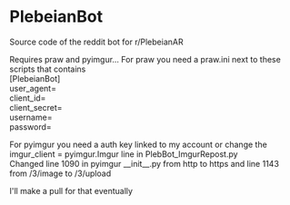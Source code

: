 # PlebeianBot
Source code of the reddit bot for r/PlebeianAR

Requires praw and pyimgur...
For praw you need a praw.ini next to these scripts that contains  
[PlebeianBot]  
user_agent=  
client_id=  
client_secret=  
username=  
password=  

For pyimgur you need a auth key linked to my account or change the imgur_client = pyimgur.Imgur line in PlebBot_ImgurRepost.py  
Changed line 1090 in pyimgur \_\_init\_\_.py from http to https and line 1143 from /3/image to /3/upload

I'll make a pull for that eventually
